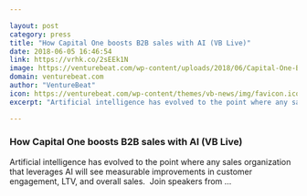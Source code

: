 ```yaml
---

layout: post
category: press
title: "How Capital One boosts B2B sales with AI (VB Live)"
date: 2018-06-05 16:46:54
link: https://vrhk.co/2sEEk1N
image: https://venturebeat.com/wp-content/uploads/2018/06/Capital-One-Bank.shutterstock_591686633.jpg?fit=1200%2C850&strip=all
domain: venturebeat.com
author: "VentureBeat"
icon: https://venturebeat.com/wp-content/themes/vb-news/img/favicon.ico
excerpt: "Artificial intelligence has evolved to the point where any sales organization that leverages AI will see measurable improvements in customer engagement, LTV, and overall sales.  Join speakers from …"

---
```


### How Capital One boosts B2B sales with AI (VB Live)

Artificial intelligence has evolved to the point where any sales organization that leverages AI will see measurable improvements in customer engagement, LTV, and overall sales.  Join speakers from …